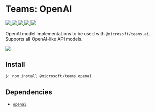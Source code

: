 # Teams: OpenAI

<p>
    <a href="https://www.npmjs.com/package/@microsoft/teams.openai" target="_blank">
        <img src="https://img.shields.io/npm/v/@microsoft/teams.openai/preview" />
    </a>
    <a href="https://www.npmjs.com/package/@microsoft/teams.openai?activeTab=code" target="_blank">
        <img src="https://img.shields.io/bundlephobia/min/@microsoft/teams.openai" />
    </a>
    <a href="https://www.npmjs.com/package/@microsoft/teams.openai?activeTab=dependencies" target="_blank">
        <img src="https://img.shields.io/librariesio/release/npm/@microsoft/teams.openai" />
    </a>
    <a href="https://www.npmjs.com/package/@microsoft/teams.openai" target="_blank">
        <img src="https://img.shields.io/npm/dw/@microsoft/teams.openai" />
    </a>
    <a href="https://microsoft.github.io/teams-ai" target="_blank">
        <img src="https://img.shields.io/badge/📖 docs-open-blue" />
    </a>
</p>

OpenAI model implementations to be used with `@microsoft/teams.ai`. Supports all OpenAI-like API models.

<a href="https://microsoft.github.io/teams-ai" target="_blank">
    <img src="https://img.shields.io/badge/📖 Getting Started-blue?style=for-the-badge" />
</a>

## Install

```bash
$: npm install @microsoft/teams.openai
```

## Dependencies

-   [`openai`](https://www.npmjs.com/package/openai)
